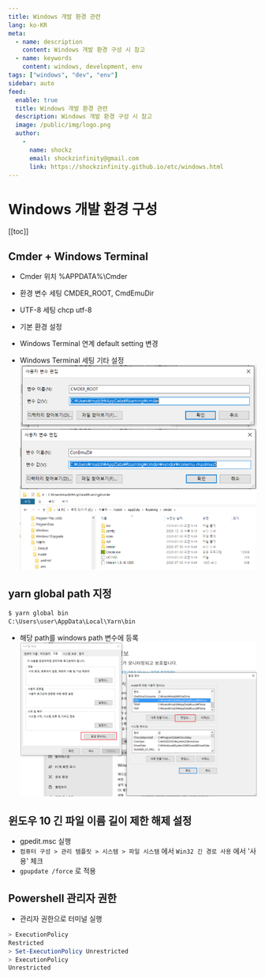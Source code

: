 ```yaml
---
title: Windows 개발 환경 관련
lang: ko-KR
meta:
  - name: description
    content: Windows 개발 환경 구성 시 참고
  - name: keywords
    content: windows, development, env
tags: ["windows", "dev", "env"]
sidebar: auto
feed:
  enable: true
  title: Windows 개발 환경 관련
  description: Windows 개발 환경 구성 시 참고
  image: /public/img/logo.png
  author:
    -
      name: shockz
      email: shockzinfinity@gmail.com
      link: https://shockzinfinity.github.io/etc/windows.html
---
```


# Windows 개발 환경 구성

<TagLinks />

[[toc]]

## Cmder + Windows Terminal

- Cmder 위치
    %APPDATA%\Cmder
- 환경 변수 세팅
    CMDER_ROOT, CmdEmuDir
- UTF-8 세팅
    chcp utf-8
- 기본 환경 설정

- Windows Terminal 연계
    default setting 변경
- Windows Terminal 세팅
    기타 설정
![windows.cmder](./image/windows.cmder.1.png)
![windows.cmder](./image/windows.cmder.2.png)
![windows.cmder](./image/windows.cmder.3.png)

## yarn global path 지정

```bash
$ yarn global bin
C:\Users\user\AppData\Local\Yarn\bin
```
- 해당 path를 windows path 변수에 등록
![windows.path](./image/windows.path.1.png)

## 윈도우 10 긴 파일 이름 길이 제한 해제 설정

- gpedit.msc 실행
- `컴퓨터 구성 > 관리 템플릿 > 시스템 > 파일 시스템` 에서 `Win32 긴 경로 사용` 에서 '사용' 체크
- `gpupdate /force` 로 적용

## Powershell 관리자 권한

- 관리자 권한으로 터미널 실행
```powershell
> ExecutionPolicy
Restricted
> Set-ExecutionPolicy Unrestricted
> ExecutionPolicy
Unrestricted
```
